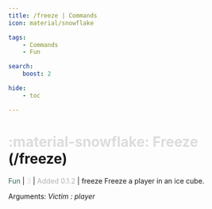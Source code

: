 ```yaml
---
title: /freeze | Commands
icon: material/snowflake

tags:
    - Commands
    - Fun

search:
    boost: 2

hide:
    - toc

---
```

# <p style="color: rgb(220,220,220); display: inline;">:material-snowflake: Freeze</p> (/freeze)
<div style="display:inline;">
<p style="color: #216E4E; display: inline;">Fun</p> | <p style="color: rgb(220,220,220); display: inline;">3</p> | <p style="color: rgb(180,180,180); display: inline;"> Added 0.1.2</p> | freeze
</div>
Freeze a player in an ice cube.

Arguments: _Victim : player_

<!-- ## See Also -->
<!-- * [:fontawesome-solid-ranking-star: /rank](/Commands/specifics/rank/) -->